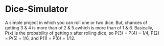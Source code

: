 # Dice-Simulator
A simple project in which you can roll one or two dice.
But, chances of getting 3 & 4 is more than of 2 & 5 awhich is more than of 1 & 6.
Basically, P(x) is the probability of getting x after rolling dice, so P(3) = P(4) = 1/4, P(2) = P(5) = 1/6, and P(1) = P(6) = 1/12.

